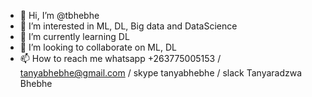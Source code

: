 - 👋 Hi, I’m @tbhebhe
- 👀 I’m interested in ML, DL, Big data and DataScience
- 🌱 I’m currently learning DL
- 💞️ I’m looking to collaborate on ML, DL
- 📫 How to reach me whatsapp +263775005153 / tanyabhebhe@gmail.com / skype tanyabhebhe / slack Tanyaradzwa Bhebhe

<!---
tbhebhe/tbhebhe is a ✨ special ✨ repository because its `README.md` (this file) appears on your GitHub profile.
You can click the Preview link to take a look at your changes.
--->
